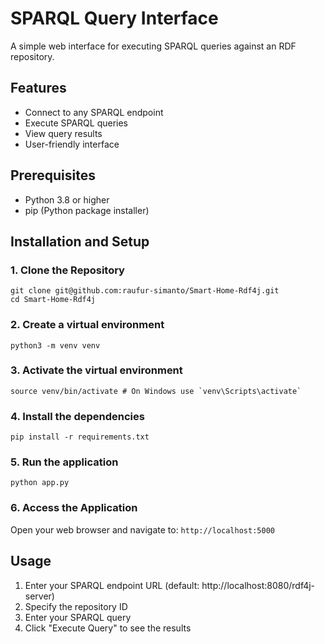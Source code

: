 # SPARQL Query Interface

A simple web interface for executing SPARQL queries against an RDF repository.

## Features

- Connect to any SPARQL endpoint
- Execute SPARQL queries
- View query results
- User-friendly interface

## Prerequisites

- Python 3.8 or higher
- pip (Python package installer)

## Installation and Setup

### 1. Clone the Repository
```
git clone git@github.com:raufur-simanto/Smart-Home-Rdf4j.git
cd Smart-Home-Rdf4j
```
### 2. Create a virtual environment
```
python3 -m venv venv
```
### 3. Activate the virtual environment
```
source venv/bin/activate # On Windows use `venv\Scripts\activate`
```

### 4. Install the dependencies
```
pip install -r requirements.txt
```
### 5. Run the application
```
python app.py
```
### 6. Access the Application
Open your web browser and navigate to: `http://localhost:5000`


## Usage

1. Enter your SPARQL endpoint URL (default: http://localhost:8080/rdf4j-server)
2. Specify the repository ID
3. Enter your SPARQL query
4. Click "Execute Query" to see the results

